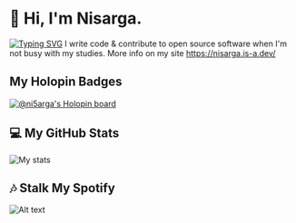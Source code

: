 # 👋 Hi, I'm Nisarga.
[![Typing SVG](https://readme-typing-svg.demolab.com?font=Fira+Code&size=25&duration=1000&pause=1000&width=435&lines=Full+Stack+Developer;Ethical+Hacker;Reverse+Engineer;Pentester;Tech+Enthusiast;Ricer;Blogger;Android+Developer)](https://github.com/Nisarga-Developer/nisarga-developer)
I write code & contribute to open source software when I'm not busy with my studies. More info on my site https://nisarga.is-a.dev/

## My Holopin Badges
[![@ni5arga's Holopin board](https://holopin.me/ni5arga)](https://holopin.io/@ni5arga)

## 💻 My GitHub Stats 

![My stats](https://github-readme-stats.vercel.app/api?username=nisarga-developer&count_private=true&show_icons=true&theme=dracula)

## 🎶 Stalk My Spotify 
![Alt text](https://spotify-recently-played-readme.vercel.app/api?user=2g78prniwnob6e44but33jbyq&count=5)
